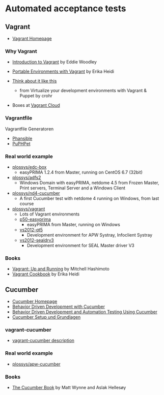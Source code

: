 # Automated acceptance tests

## Vagrant

* [Vagrant Homepage](https://www.vagrantup.com/)

### Why Vagrant

* [Introduction to Vagrant](http://slidedeck.io/EddieWoodley/slides-vagrant-intro) by Eddie Woodley
* [Portable Environments with Vagrant](https://speakerdeck.com/erikaheidi/portable-environments-with-vagrant) by Erika Heidi

* [Think about it like this](https://speakerdeck.com/crohr/virtualize-your-development-environments-with-vagrant-puppet?slide=16#)
  - from Virtualize your development environments with Vagrant & Puppet by crohr

* Boxes at [Vagrant Cloud](https://vagrantcloud.com/boxes/search)

### Vagrantfile

Vagrantfile Generatoren

* [Phansible](http://phansible.com/)
* [PuPHPet](https://puphpet.com/)

### Real world example

* [plossys/edc-box](https://github.com/plossys/edc-box)
  - easyPRIMA 1.2.4 from Master, running on CentOS 6.7 (32bit)
* [plossys/adfs2](https://github.com/plossys/adfs2)
  - Windows Domain with easyPRIMA, netdome 4.5 from Frozen Master, Print servers, Terminal Server and a Windows Client
* [plossys/nd4-cucumber](https://github.com/plossys/nd4-cucumber)
  - A first Cucumber test with netdome 4 running on Windows, from last course
* [plossys/vagrant](https://github.com/plossys/vagrant)
  - Lots of Vagrant environments
  - [p50-easyprima](https://github.com/plossys/vagrant/tree/master/p50-easyprima)
    - easyPRIMA from Master, running on Windows
  - [vs2012-qt5](https://github.com/plossys/vagrant/tree/master/vs2012-qt5)
    - Development environment for APW Systray, Infoclient Systray
  - [vs2012-sealdrv3](https://github.com/plossys/vagrant/tree/master/vs2012-sealdrv3)
    -  Development environment for SEAL Master driver V3
  

### Books

* [Vagrant: Up and Running](http://shop.oreilly.com/product/0636920026358.do) by Mitchell Hashimoto
* [Vagrant Cookbook](https://leanpub.com/vagrantcookbook) by Erika Heidi

## Cucumber

* [Cucumber Homepage](http://cukes.info/)
* [Behavior Driven Development with Cucumber](http://de.slideshare.net/bkeepers/behavior-driven-development-with-cucumber-presentation)
* [Behavior Driven Development and Automation Testing Using Cucumber](http://de.slideshare.net/kmstechnology/behavior-driven-development-and-automation-testing-using-cucumber)
* [Cucumber Setup und Grundlagen](https://blog.codecentric.de/2013/08/cucumber-setup-grundlagen/)

### vagrant-cucumber

* [vagrant-cucumber description](https://github.com/scalefactory/vagrant-cucumber/#description)

### Real world example
* [plossys/apw-cucumber](https://github.com/plossys/apw-cucumber)

### Books

* [The Cucumber Book](https://pragprog.com/book/hwcuc/the-cucumber-book) by Matt Wynne and Aslak Hellesøy
